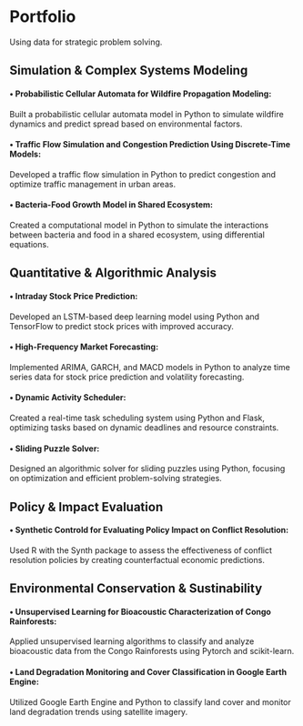 # Portfolio

Using data for strategic problem solving.


## Simulation & Complex Systems Modeling

#### • Probabilistic Cellular Automata for Wildfire Propagation Modeling: 
Built a probabilistic cellular automata model in Python to simulate wildfire dynamics and predict spread based on environmental factors.
#### • Traffic Flow Simulation and Congestion Prediction Using Discrete-Time Models: 
Developed a traffic flow simulation in Python to predict congestion and optimize traffic management in urban areas.
#### • Bacteria-Food Growth Model in Shared Ecosystem: 
Created a computational model in Python to simulate the interactions between bacteria and food in a shared ecosystem, using differential equations.

##  Quantitative & Algorithmic Analysis

#### • Intraday Stock Price Prediction: 
Developed an LSTM-based deep learning model using Python and TensorFlow to predict stock prices with improved accuracy.
#### • High-Frequency Market Forecasting: 
Implemented ARIMA, GARCH, and MACD models in Python to analyze time series data for stock price prediction and volatility forecasting.
#### • Dynamic Activity Scheduler: 
Created a real-time task scheduling system using Python and Flask, optimizing tasks based on dynamic deadlines and resource constraints.
#### • Sliding Puzzle Solver: 
Designed an algorithmic solver for sliding puzzles using Python, focusing on optimization and efficient problem-solving strategies.
   
##  Policy & Impact Evaluation

#### • Synthetic Controld for Evaluating Policy Impact on Conflict Resolution: 
Used R with the Synth package to assess the effectiveness of conflict resolution policies by creating counterfactual economic predictions.

##  Environmental Conservation & Sustinability

#### • Unsupervised Learning for Bioacoustic Characterization of Congo Rainforests: 
Applied unsupervised learning algorithms to classify and analyze bioacoustic data from the Congo Rainforests using Pytorch and scikit-learn.
#### • Land Degradation Monitoring and Cover Classification in Google Earth Engine: 
Utilized Google Earth Engine and Python to classify land cover and monitor land degradation trends using satellite imagery.



